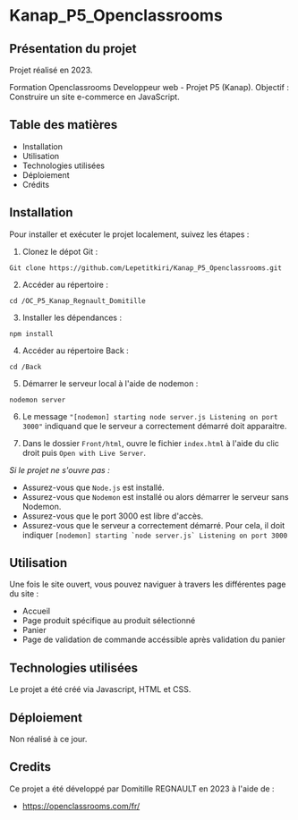 # Kanap_P5_Openclassrooms

## Présentation du projet

Projet réalisé en 2023.

Formation Openclassrooms Developpeur web - Projet P5 (Kanap).
Objectif :  Construire un site e-commerce en JavaScript.


## Table des matières

* Installation
* Utilisation
* Technologies utilisées
* Déploiement
* Crédits


## Installation

Pour installer et exécuter le projet localement, suivez les étapes : 

1. Clonez le dépot Git : 
```
Git clone https://github.com/Lepetitkiri/Kanap_P5_Openclassrooms.git
```

2. Accéder au répertoire :
```
cd /OC_P5_Kanap_Regnault_Domitille
```

3. Installer les dépendances :
```
npm install
```

4. Accéder au répertoire Back : 
```
cd /Back
```

5. Démarrer le serveur local à l'aide de nodemon : 
```
nodemon server
```

6. Le message `"[nodemon] starting node server.js Listening on port 3000"` indiquand que le serveur a correctement démarré doit apparaitre.

5. Dans le dossier `Front/html`, ouvre le fichier `index.html` à l'aide du clic droit puis `Open with Live Server`.


*Si le projet ne s'ouvre pas :*
* Assurez-vous que `Node.js` est installé.
* Assurez-vous que `Nodemon` est installé ou alors démarrer le serveur sans Nodemon.
* Assurez-vous que le port 3000 est libre d'accès.
* Assurez-vous que le serveur a correctement démarré. Pour cela, il doit indiquer 
```[nodemon] starting `node server.js`
Listening on port 3000```


## Utilisation
Une fois le site ouvert, vous pouvez naviguer à travers les différentes page du site :
* Accueil
* Page produit spécifique au produit sélectionné
* Panier
* Page de validation de commande accéssible après validation du panier


## Technologies utilisées

Le projet a été créé via Javascript, HTML et CSS.


## Déploiement

Non réalisé à ce jour.

## Credits

Ce projet a été développé par Domitille REGNAULT en 2023 à l'aide de :
* https://openclassrooms.com/fr/


